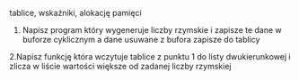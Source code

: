 
tablice, wskaźniki, alokację pamięci
1. Napisz program który wygeneruje liczby rzymskie i zapisze te dane w buforze cyklicznym a dane usuwane z bufora zapisze do tablicy

2.Napisz funkcję która wczytuje tablice z punktu 1 do listy dwukierunkowej i zlicza w liście wartości większe od zadanej liczby rzymskiej
